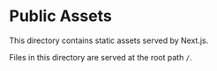 # Public Assets

This directory contains static assets served by Next.js.

Files in this directory are served at the root path `/`.
